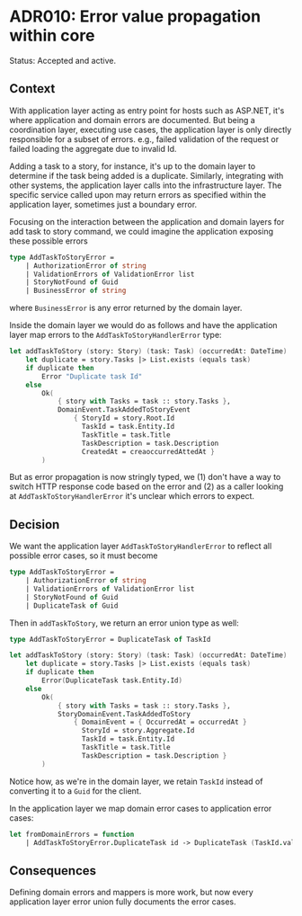 # ADR010: Error value propagation within core

Status: Accepted and active.

## Context

With application layer acting as entry point for hosts such as ASP.NET, it's
where application and domain errors are documented. But being a coordination
layer, executing use cases, the application layer is only directly responsible
for a subset of errors. e.g., failed validation of the request or failed loading
the aggregate due to invalid Id.

Adding a task to a story, for instance, it's up to the domain layer to determine
if the task being added is a duplicate. Similarly, integrating with other
systems, the application layer calls into the infrastructure layer. The specific
service called upon may return errors as specified within the application layer,
sometimes just a boundary error.

Focusing on the interaction between the application and domain layers for add
task to story command, we could imagine the application exposing these possible
errors

```fsharp
type AddTaskToStoryError =
    | AuthorizationError of string
    | ValidationErrors of ValidationError list
    | StoryNotFound of Guid
    | BusinessError of string
```

where `BusinessError` is any error returned by the domain layer.

Inside the domain layer we would do as follows and have the application layer
map errors to the `AddTaskToStoryHandlerError` type:

```fsharp
let addTaskToStory (story: Story) (task: Task) (occurredAt: DateTime) : Result<Story * StoryDomainEvent, string> =
    let duplicate = story.Tasks |> List.exists (equals task)
    if duplicate then
        Error "Duplicate task Id"
    else
        Ok(
            { story with Tasks = task :: story.Tasks },
            DomainEvent.TaskAddedToStoryEvent
                { StoryId = story.Root.Id
                  TaskId = task.Entity.Id
                  TaskTitle = task.Title
                  TaskDescription = task.Description
                  CreatedAt = creaoccurredAttedAt }
        )
```

But as error propagation is now stringly typed, we (1) don't have a way to
switch HTTP response code based on the error and (2) as a caller looking at
`AddTaskToStoryHandlerError` it's unclear which errors to expect.

## Decision

We want the application layer `AddTaskToStoryHandlerError` to reflect all
possible error cases, so it must become

```fsharp
type AddTaskToStoryError =
    | AuthorizationError of string
    | ValidationErrors of ValidationError list
    | StoryNotFound of Guid
    | DuplicateTask of Guid
```

Then in `addTaskToStory`, we return an error union type as well:

```fsharp
type AddTaskToStoryError = DuplicateTask of TaskId

let addTaskToStory (story: Story) (task: Task) (occurredAt: DateTime) : Result<Story * StoryDomainEvent, AddTaskToStoryError> =
    let duplicate = story.Tasks |> List.exists (equals task)
    if duplicate then
        Error(DuplicateTask task.Entity.Id)
    else
        Ok(
            { story with Tasks = task :: story.Tasks },
            StoryDomainEvent.TaskAddedToStory
                { DomainEvent = { OccurredAt = occurredAt }
                  StoryId = story.Aggregate.Id
                  TaskId = task.Entity.Id
                  TaskTitle = task.Title
                  TaskDescription = task.Description }
        )
```

Notice how, as we're in the domain layer, we retain `TaskId` instead of
converting it to a `Guid` for the client.

In the application layer we map domain error cases to application error cases:

```fsharp
let fromDomainErrors = function
    | AddTaskToStoryError.DuplicateTask id -> DuplicateTask (TaskId.value id)
```

## Consequences

Defining domain errors and mappers is more work, but now every application layer
error union fully documents the error cases.
